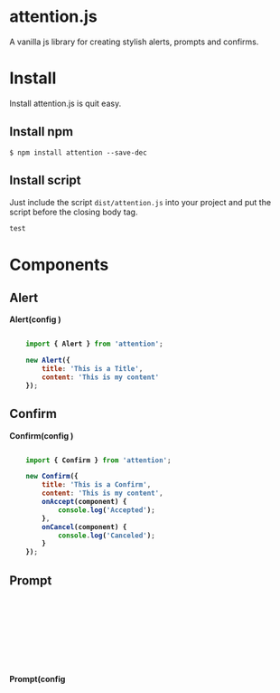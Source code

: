 # attention.js

A vanilla js library for creating stylish alerts, prompts and confirms.

# Install

Install attention.js is quit easy.

## Install npm

``` npm
$ npm install attention --save-dec
```

## Install script

Just include the script `dist/attention.js` into your project and put the script before the closing body tag.

``` html
test
```


# Components

## Alert

**Alert(config <object>)**

``` javascript

    import { Alert } from 'attention';

    new Alert({
        title: 'This is a Title',
        content: 'This is my content'
    });

```

## Confirm

**Confirm(config <object>)**

``` javascript

    import { Confirm } from 'attention';

    new Confirm({
        title: 'This is a Confirm',
        content: 'This is my content',
        onAccept(component) {
            console.log('Accepted');
        },
        onCancel(component) {
            console.log('Canceled');
        }
    });

```

## Prompt

**Prompt(config <object>)**

``` javascript

    import { Prompt } from 'attention';

    new Prompt({
        title: 'This is a Prompt',
        content: 'This is my content',
        onSubmit(component, value) {
            console.log(`Value: ${value}`
        }
    });

```

## Config / Option

When creating a new Object of an Alert, Prompt or Confirm, it is needed to pass an object.
This object has a few options that you can change.

key | description | type | mandatory|
----|-----------|----|-----|
title | Title | string | true |
content | Content | string | true |
buttonCancel | Text for the cancel button (confirm) | string | false |
buttonConfirm | Text for the confirm button (confirm)| string | false |
placeholderText | Placeholder text (prompt) | string | false
submitText | Text for the submit button (prompt) | false | 



## Methods

Attention offers a lot of lifecycle methods. These methods are giving the oportunity to change the behaviour of a life of a component.


Here is a list of available methods. These methods are available in every component.


name | description |
----|----------|
beforeRender | fires before rendering a component |
afterRender | fires after rendering a component |
beforeClose | fires before closing a component |
afterClose | fires after closing a component |


Furthermore we have methods which are only available in some methods.


### Methods - Confirm


name | description |
-----|---------|
onAccept(component) | fires when user has accepted |
onCancel(component) | fires when user has canceled |


### Methods - Prompt

name | description |
-----|---------|
onSubmit(component, value) | fires when the user has entered the input |
